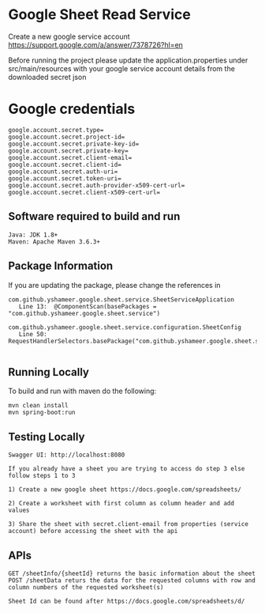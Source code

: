 
# Google Sheet Read Service

Create a new google service account
https://support.google.com/a/answer/7378726?hl=en

Before running the project please update the application.properties under src/main/resources with your google service account details from the downloaded secret json

#
# Google credentials

```
google.account.secret.type=
google.account.secret.project-id=
google.account.secret.private-key-id=
google.account.secret.private-key=
google.account.secret.client-email=
google.account.secret.client-id=
google.account.secret.auth-uri=
google.account.secret.token-uri=
google.account.secret.auth-provider-x509-cert-url=
google.account.secret.client-x509-cert-url=
```

## Software required to build and run
```
Java: JDK 1.8+
Maven: Apache Maven 3.6.3+
```
## Package Information
If you are updating the package, please change the references in
```
com.github.yshameer.google.sheet.service.SheetServiceApplication
   Line 13:  @ComponentScan(basePackages = "com.github.yshameer.google.sheet.service")

com.github.yshameer.google.sheet.service.configuration.SheetConfig
   Line 50: RequestHandlerSelectors.basePackage("com.github.yshameer.google.sheet.service.api")
   
```

## Running Locally

To build and run with maven do the following:

```
mvn clean install
mvn spring-boot:run
```

## Testing Locally
```Swagger UI: http://localhost:8080```

```
If you already have a sheet you are trying to access do step 3 else follow steps 1 to 3

1) Create a new google sheet https://docs.google.com/spreadsheets/

2) Create a worksheet with first column as column header and add values 

3) Share the sheet with secret.client-email from properties (service account) before accessing the sheet with the api

```


## APIs
```
GET /sheetInfo/{sheetId} returns the basic information about the sheet
POST /sheetData returs the data for the requested columns with row and column numbers of the requested worksheet(s)

Sheet Id can be found after https://docs.google.com/spreadsheets/d/
```
